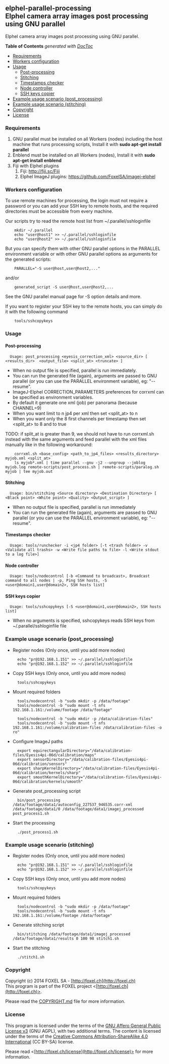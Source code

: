 ## elphel-parallel-processing<br />Elphel camera array images post processing using GNU parallel

Elphel camera array images post processing using GNU parallel.

<!-- START doctoc generated TOC please keep comment here to allow auto update -->
<!-- DON'T EDIT THIS SECTION, INSTEAD RE-RUN doctoc TO UPDATE -->
**Table of Contents**  *generated with [DocToc](http://doctoc.herokuapp.com/)*

- [Requirements](#requirements)
- [Workers configuration](#workers-configuration)
- [Usage](#usage)
  - [Post-processing](#post-processing)
  - [Stitching](#stitching)
  - [Timestamps checker](#timestamps-checker)
  - [Node controller](#node-controller)
  - [SSH keys copier](#ssh-keys-copier)
- [Example usage scenario (post_processing)](#example-usage-scenario-post_processing)
- [Example usage scenario (stitching)](#example-usage-scenario-stitching)
- [Copyright](#copyright)
- [License](#license)

<!-- END doctoc generated TOC please keep comment here to allow auto update -->

### Requirements

1. GNU parallel must be installed on all Workers (nodes) including the host machine that runs processing scripts, Install it with **sudo apt-get install parallel**
2. Enblend must be installed on all Workers (nodes), Install it with **sudo apt-get install enblend**
3. Fiji with Elphel plugins
    1. Fiji: http://fiji.sc/Fiji
    2. Elphel ImageJ plugins: https://github.com/FoxelSA/imagej-elphel

### Workers configuration

To use remote machines for processing, the login must not require a password or you can add your SSH key to remote hosts, and the required directories must be accessible from every machine.

Our scripts try to read the remote host list from ~/.parallel/sshloginfile

        mkdir ~/.parallel
        echo "user@host1" >> ~/.parallel/sshloginfile
        echo "user@host2" >> ~/.parallel/sshloginfile
        
 But you can specify them with other GNU parallel options in the PARALLEL environment variable or with other GNU parallel options as arguments for the generated scripts:

        PARALLEL="-S user@host,user@host2,..."

and/or

        generated_script -S user@host,user@host2,...

See the GNU parallel manual page for -S option details and more.

If you want to register your SSH key to the remote hosts, you can simply do it with the following command

        tools/sshcopykeys

### Usage
#### Post-processing
      
      Usage: post_processing <eyesis_correction_xml> <source_dir> [ <results_dir>  <output_file> <split_at> <truncate> ]

- When no output file is specified, parallel is run immediately.
- You can run the generated file (again), arguments are passed to GNU parallel (or you can use the PARALLEL environment variable), eg: "--resume". 
- ImageJ-Elphel CORRECTION_PARAMETERS preferences for corrxml can be specified as environment variables.
- By default it generate one xml (job) per panorama (because CHANNEL=9)
- When you want limit to n jp4 per xml then set <split_at> to n
- When you want only the 8 first channels per timestamp then set <split_at> to 8 and <truncate> to true

 TODO: if split_at is greater than 9, we should not have to run corrxml.sh instead with the same arguments and feed parallel with the xml files manually like in the following workaround:

        corrxml.sh <base_config> <path_to_jp4_files> <results_directory> myjob.xml <split_at>
        ls myjob*.xml | time parallel --gnu -j2 --ungroup --joblog myjob.log remote-scripts/post_process.sh | remote-scripts/paralog.sh myjob | tee myjob.out

#### Stitching

      Usage: bin/stitching <Source directory> <Destination Directory> [ <Black point> <White point> <Quality> <Output_script> ]
    
- When no output file is specified, parallel is run immediately
- You can run the generated file (again), arguments are passed to GNU parallel (or you can use the PARALLEL environment variable), eg: "--resume". 

#### Timestamps checker

      Usage: tools/runchecker -i <jp4 folder> [-t <trash folder> -v <Validate all trashs> -w <Write file paths to file> -l <Write stdout to a log file>]

#### Node controller

      Usage: tools/nodecontrol [-b <Command to broadcast>, Broadcast command to all nodes | -p, Ping SSH hosts, -S <user@domain1,user@domain2>, SSH hosts list]
      
#### SSH keys copier
      Usage: tools/sshcopykeys [-S <user@domain1,user@domain2>, SSH hosts list]

- When no arguments is specified, sshcopykeys reads SSH keys from ~/.parallel/sshloginfile file

### Example usage scenario (post_processing)

- Register nodes (Only once, until you add more nodes)

        echo "pr@192.168.1.151" >> ~/.parallel/sshloginfile
        echo "pr@192.168.1.152" >> ~/.parallel/sshloginfile

- Copy SSH keys (Only once, until you add more nodes)

        tools/sshcopykeys

- Mount required folders

        tools/nodecontrol -b "sudo mkdir -p /data/footage"
        tools/nodecontrol -b "sudo mount -t nfs 192.168.1.161:/volume/footage /data/footage"
        
        tools/nodecontrol -b "sudo mkdir -p /data/calibration-files"
        tools/nodecontrol -b "sudo mount -t nfs 192.168.1.161:/volume/calibration-files /data/calibration-files -o ro"

- Configure ImageJ paths

        export equirectangularDirectory="/data/calibration-files/Eyesis4pi-06d/calibration/maps"
        export sensorDirectory="/data/calibration-files/Eyesis4pi-06d/calibration/sensors"
        export sharpKernelDirectory="/data/calibration-files/Eyesis4pi-06d/calibration/kernels/sharp"
        export smoothKernelDirectory="/data/calibration-files/Eyesis4pi-06d/calibration/kernels/smooth"
      
- Generate post_processing script

        bin/post_processing /data/footage/data1/autoconfig_227537_946535.corr-xml /data/footage/data1/0 /data/footage/data1/imagej_processed post_process1.sh
      
- Start the processing

        ./post_process1.sh
        
### Example usage scenario (stitching)

- Register nodes (Only once, until you add more nodes)

        echo "pr@192.168.1.151" >> ~/.parallel/sshloginfile
        echo "pr@192.168.1.152" >> ~/.parallel/sshloginfile

- Copy SSH keys (Only once, until you add more nodes)

        tools/sshcopykeys

- Mount required folders

        tools/nodecontrol -b "sudo mkdir -p /data/footage"
        tools/nodecontrol -b "sudo mount -t nfs 192.168.1.161:/volume/footage /data/footage"
        
- Generate stitching script

        bin/stitching /data/footage/data1/imagej_processed /data/footage/data1/results 0 100 98 stitch1.sh
      
- Start the stitching

        ./stitch1.sh
      
### Copyright

Copyright (c) 2014 FOXEL SA - [http://foxel.ch](http://foxel.ch)<br />
This program is part of the FOXEL project <[http://foxel.ch](http://foxel.ch)>.

Please read the [COPYRIGHT.md](COPYRIGHT.md) file for more information.


### License

This program is licensed under the terms of the
[GNU Affero General Public License v3](http://www.gnu.org/licenses/agpl.html)
(GNU AGPL), with two additional terms. The content is licensed under the terms
of the
[Creative Commons Attribution-ShareAlike 4.0 International](http://creativecommons.org/licenses/by-sa/4.0/)
(CC BY-SA) license.

Please read <[http://foxel.ch/license](http://foxel.ch/license)> for more
information.
